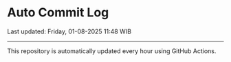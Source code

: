 # Auto Commit Log

Last updated: Friday, 01-08-2025 11:48 WIB

---

This repository is automatically updated every hour using GitHub Actions.
